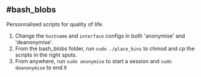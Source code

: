 #bash_blobs
---
Personnalised scripts for quality of life.

1) Change the `hostname` and `interface` configs in both 'anonymise' and 'deanonymise'.
2) From the bash_blobs folder, run `sudo ./place_bins` to chmod and cp the scripts in the right spots.
3) From anywhere, run `sudo anonymise` to start a session and `sudo deanonymise` to end it

